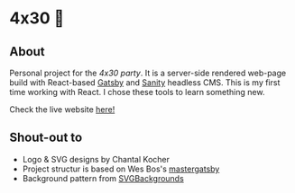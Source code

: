# 4x30 🎉️

## About

Personal project for the *4x30 party*. It is a server-side rendered web-page build with React-based [Gatsby](https://www.gatsbyjs.com/) and [Sanity](https://www.sanity.io/) headless CMS. This is my first time working with React. I chose these tools to learn something new.

Check the live website [here!](https://4x30party.netlify.app/)

## Shout-out to

* Logo & SVG designs by Chantal Kocher
* Project structur is based on Wes Bos's [mastergatsby](https://mastergatsby.com/)
* Background pattern from [SVGBackgrounds](https://www.svgbackgrounds.com/)
